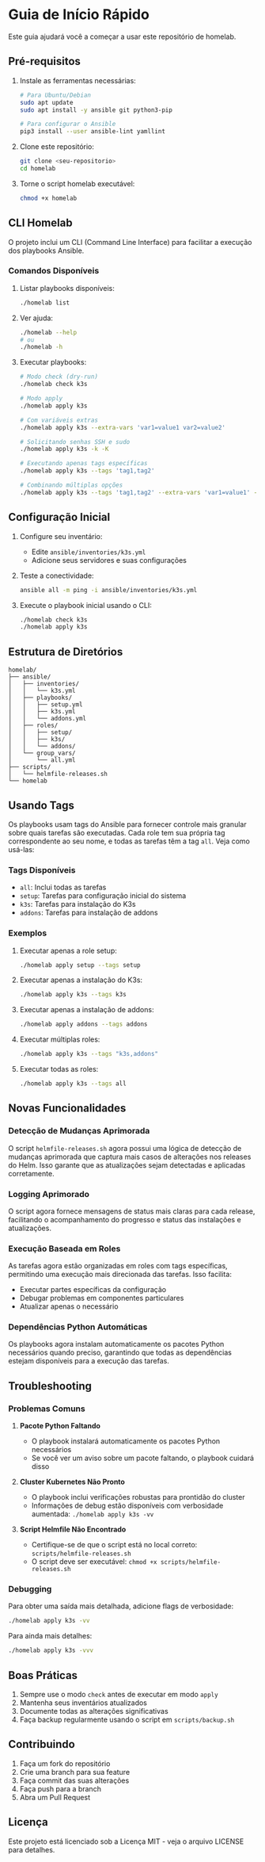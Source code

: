 # Guia de Início Rápido

Este guia ajudará você a começar a usar este repositório de homelab.

## Pré-requisitos

1. Instale as ferramentas necessárias:
   ```bash
   # Para Ubuntu/Debian
   sudo apt update
   sudo apt install -y ansible git python3-pip

   # Para configurar o Ansible
   pip3 install --user ansible-lint yamllint
   ```

2. Clone este repositório:
   ```bash
   git clone <seu-repositorio>
   cd homelab
   ```

3. Torne o script homelab executável:
   ```bash
   chmod +x homelab
   ```

## CLI Homelab

O projeto inclui um CLI (Command Line Interface) para facilitar a execução dos playbooks Ansible.

### Comandos Disponíveis

1. Listar playbooks disponíveis:
   ```bash
   ./homelab list
   ```

2. Ver ajuda:
   ```bash
   ./homelab --help
   # ou
   ./homelab -h
   ```

3. Executar playbooks:
   ```bash
   # Modo check (dry-run)
   ./homelab check k3s

   # Modo apply
   ./homelab apply k3s

   # Com variáveis extras
   ./homelab apply k3s --extra-vars 'var1=value1 var2=value2'

   # Solicitando senhas SSH e sudo
   ./homelab apply k3s -k -K

   # Executando apenas tags específicas
   ./homelab apply k3s --tags 'tag1,tag2'

   # Combinando múltiplas opções
   ./homelab apply k3s --tags 'tag1,tag2' --extra-vars 'var1=value1' -k -K
   ```

## Configuração Inicial

1. Configure seu inventário:
   - Edite `ansible/inventories/k3s.yml`
   - Adicione seus servidores e suas configurações

2. Teste a conectividade:
   ```bash
   ansible all -m ping -i ansible/inventories/k3s.yml
   ```

3. Execute o playbook inicial usando o CLI:
   ```bash
   ./homelab check k3s
   ./homelab apply k3s
   ```

## Estrutura de Diretórios

```
homelab/
├── ansible/
│   ├── inventories/
│   │   └── k3s.yml
│   ├── playbooks/
│   │   ├── setup.yml
│   │   ├── k3s.yml
│   │   └── addons.yml
│   ├── roles/
│   │   ├── setup/
│   │   ├── k3s/
│   │   └── addons/
│   └── group_vars/
│       └── all.yml
├── scripts/
│   └── helmfile-releases.sh
└── homelab
```

## Usando Tags

Os playbooks usam tags do Ansible para fornecer controle mais granular sobre quais tarefas são executadas. Cada role tem sua própria tag correspondente ao seu nome, e todas as tarefas têm a tag `all`. Veja como usá-las:

### Tags Disponíveis

- `all`: Inclui todas as tarefas
- `setup`: Tarefas para configuração inicial do sistema
- `k3s`: Tarefas para instalação do K3s
- `addons`: Tarefas para instalação de addons

### Exemplos

1. Executar apenas a role setup:
   ```bash
   ./homelab apply setup --tags setup
   ```

2. Executar apenas a instalação do K3s:
   ```bash
   ./homelab apply k3s --tags k3s
   ```

3. Executar apenas a instalação de addons:
   ```bash
   ./homelab apply addons --tags addons
   ```

4. Executar múltiplas roles:
   ```bash
   ./homelab apply k3s --tags "k3s,addons"
   ```

5. Executar todas as roles:
   ```bash
   ./homelab apply k3s --tags all
   ```

## Novas Funcionalidades

### Detecção de Mudanças Aprimorada

O script `helmfile-releases.sh` agora possui uma lógica de detecção de mudanças aprimorada que captura mais casos de alterações nos releases do Helm. Isso garante que as atualizações sejam detectadas e aplicadas corretamente.

### Logging Aprimorado

O script agora fornece mensagens de status mais claras para cada release, facilitando o acompanhamento do progresso e status das instalações e atualizações.

### Execução Baseada em Roles

As tarefas agora estão organizadas em roles com tags específicas, permitindo uma execução mais direcionada das tarefas. Isso facilita:
- Executar partes específicas da configuração
- Debugar problemas em componentes particulares
- Atualizar apenas o necessário

### Dependências Python Automáticas

Os playbooks agora instalam automaticamente os pacotes Python necessários quando preciso, garantindo que todas as dependências estejam disponíveis para a execução das tarefas.

## Troubleshooting

### Problemas Comuns

1. **Pacote Python Faltando**
   - O playbook instalará automaticamente os pacotes Python necessários
   - Se você ver um aviso sobre um pacote faltando, o playbook cuidará disso

2. **Cluster Kubernetes Não Pronto**
   - O playbook inclui verificações robustas para prontidão do cluster
   - Informações de debug estão disponíveis com verbosidade aumentada: `./homelab apply k3s -vv`

3. **Script Helmfile Não Encontrado**
   - Certifique-se de que o script está no local correto: `scripts/helmfile-releases.sh`
   - O script deve ser executável: `chmod +x scripts/helmfile-releases.sh`

### Debugging

Para obter uma saída mais detalhada, adicione flags de verbosidade:
```bash
./homelab apply k3s -vv
```

Para ainda mais detalhes:
```bash
./homelab apply k3s -vvv
```

## Boas Práticas

1. Sempre use o modo `check` antes de executar em modo `apply`
2. Mantenha seus inventários atualizados
3. Documente todas as alterações significativas
4. Faça backup regularmente usando o script em `scripts/backup.sh`

## Contribuindo

1. Faça um fork do repositório
2. Crie uma branch para sua feature
3. Faça commit das suas alterações
4. Faça push para a branch
5. Abra um Pull Request

## Licença

Este projeto está licenciado sob a Licença MIT - veja o arquivo LICENSE para detalhes.
